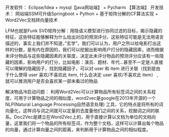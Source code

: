 开发软件： Eclipse/Idea + mysql【java网站端】 + Pycharm 【算法端】
开发技术： 网站端SSM可升级Springboot + Python + 基于矩阵分解的CF算法实现 + Word2Vec文档转向量技术

  LFM也就是Funk SVD矩阵分解：用隐语义模型进行协同过滤的目标，揭示隐藏的特征，这些特征能够解释为什么给出对应的预测评分。这些特征可能是无法用语言描述的，事实上我们并不知道，”玄学“，我们可以认为，用户之所以给电影打出这样的分数，是有内在原因的，我们可以挖掘出影响用户打分的隐藏因素，进而根据未评分物品与这些隐藏因素的关联度，决定此未评分物品的预测评分应该有一些隐藏的因素，影响用户的打分，比如电影：演员、题材、年代…甚至不一定是人直接可以理解的隐藏因子，找到隐藏因子，可以对 user 和 item 进行关联（找到是由于什么使得 user 喜欢/不喜欢此 item, 什么会决定 user 喜欢/不喜欢此 item） , 就可以推测用户是否会喜欢某一部未看过的物品

解决物品冷启动问题：
  利用Word2Vec可以计算物品所有标签词之间的关系程度，可用于计算物品之间的相似度，word2vec是google在2013年开源的一个NLP(Natural Language Processing自然语言处理) 工具，它的特点是将所有的词向量化，这样词与词之间就可以定量的去度量他们之间的关系，挖掘词之间的联系。Doc2Vec是建立在Word2Vec上的，用于直接计算以文档为单位的文档向量，这里我们将一个物品的所有标签词，作为整个文档，这样可以计算出每个物品的向量，通过计算向量之间的距离，来判断用于计算物品之间的相似程度。
